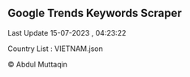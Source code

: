 

## Google Trends Keywords Scraper 
 
Last Update 15-07-2023 , 04:23:22

Country List :
VIETNAM.json



© Abdul Muttaqin 
